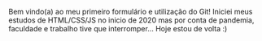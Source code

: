 Bem vindo(a) ao meu primeiro formulário e utilização do Git!
Iniciei meus estudos de HTML/CSS/JS no inicio de 2020 mas por conta de pandemia, faculdade e trabalho tive que interromper... Hoje estou de volta :)
